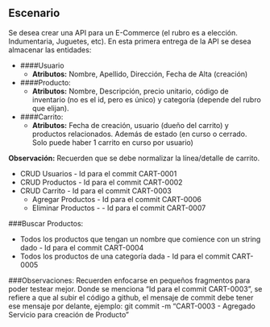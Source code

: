 ## Escenario
Se desea crear una API para un E-Commerce (el rubro es a elección. Indumentaria, Juguetes, etc). En esta primera entrega de la API se desea 
almacenar las entidades:


 * ####Usuario
    * **Atributos:** Nombre, Apellido, Dirección, Fecha de Alta (creación)
 * ####Producto:
    * **Atributos:**  Nombre, Descripción, precio unitario, código de inventario (no es el id, pero es único) y categoría (depende del rubro que elijan).
 * ####Carrito:
    * **Atributos:** Fecha de creación, usuario (dueño del carrito) y productos relacionados. Además de estado (en curso o cerrado. Solo puede haber 1 carrito en curso por usuario)

**Observación:** Recuerden que se debe normalizar la línea/detalle de carrito.

* CRUD Usuarios - Id para el commit CART-0001
* CRUD Productos - Id para el commit CART-0002
* CRUD Carrito - Id para el commit CART-0003
  - Agregar Productos - Id para el commit CART-0006
  - Eliminar Productos - - Id para el commit CART-0007

###Buscar Productos:
- Todos los productos que tengan un nombre que comience con un string dado - Id para el commit CART-0004
- Todos los productos de una categoría dada - Id para el commit CART-0005

###Observaciones:
Recuerden enfocarse en pequeños fragmentos para poder testear mejor.
Donde se menciona “Id para el commit CART-0003”, se refiere a que al subir el código a github, el mensaje de commit debe tener ese mensaje por delante, ejemplo:
git commit -m “CART-0003 - Agregado Servicio para creación de Producto”

